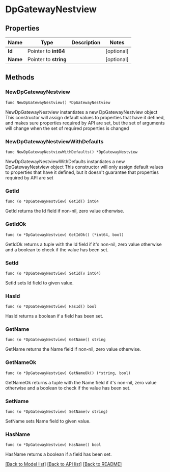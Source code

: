# DpGatewayNestview

## Properties

Name | Type | Description | Notes
------------ | ------------- | ------------- | -------------
**Id** | Pointer to **int64** |  | [optional] 
**Name** | Pointer to **string** |  | [optional] 

## Methods

### NewDpGatewayNestview

`func NewDpGatewayNestview() *DpGatewayNestview`

NewDpGatewayNestview instantiates a new DpGatewayNestview object
This constructor will assign default values to properties that have it defined,
and makes sure properties required by API are set, but the set of arguments
will change when the set of required properties is changed

### NewDpGatewayNestviewWithDefaults

`func NewDpGatewayNestviewWithDefaults() *DpGatewayNestview`

NewDpGatewayNestviewWithDefaults instantiates a new DpGatewayNestview object
This constructor will only assign default values to properties that have it defined,
but it doesn't guarantee that properties required by API are set

### GetId

`func (o *DpGatewayNestview) GetId() int64`

GetId returns the Id field if non-nil, zero value otherwise.

### GetIdOk

`func (o *DpGatewayNestview) GetIdOk() (*int64, bool)`

GetIdOk returns a tuple with the Id field if it's non-nil, zero value otherwise
and a boolean to check if the value has been set.

### SetId

`func (o *DpGatewayNestview) SetId(v int64)`

SetId sets Id field to given value.

### HasId

`func (o *DpGatewayNestview) HasId() bool`

HasId returns a boolean if a field has been set.

### GetName

`func (o *DpGatewayNestview) GetName() string`

GetName returns the Name field if non-nil, zero value otherwise.

### GetNameOk

`func (o *DpGatewayNestview) GetNameOk() (*string, bool)`

GetNameOk returns a tuple with the Name field if it's non-nil, zero value otherwise
and a boolean to check if the value has been set.

### SetName

`func (o *DpGatewayNestview) SetName(v string)`

SetName sets Name field to given value.

### HasName

`func (o *DpGatewayNestview) HasName() bool`

HasName returns a boolean if a field has been set.


[[Back to Model list]](../README.md#documentation-for-models) [[Back to API list]](../README.md#documentation-for-api-endpoints) [[Back to README]](../README.md)


